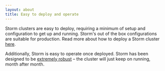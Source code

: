 ```yaml
---
layout: about
title: Easy to deploy and operate
---
```


Storm clusters are easy to deploy, requiring a minimum of setup and configuration to get up and running. Storm's out of the box configurations are suitable for production. Read more about how to deploy a Storm cluster [here](/documentation/Setting-up-a-Storm-cluster.html).

Additionally, Storm is easy to operate once deployed. Storm has been designed to be [extremely robust](/about/fault-tolerant.html) – the cluster will just keep on running, month after month.
